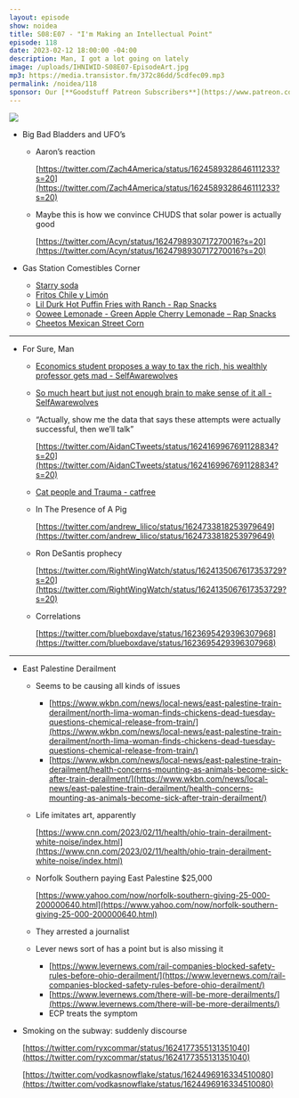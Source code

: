 ```yaml
---
layout: episode
show: noidea
title: S08:E07 - "I'm Making an Intellectual Point"
episode: 118
date: 2023-02-12 18:00:00 -04:00
description: Man, I got a lot going on lately
image: /uploads/IHNIWID-S08E07-EpisodeArt.jpg
mp3: https://media.transistor.fm/372c86dd/5cdfec09.mp3
permalink: /noidea/118
sponsor: Our [**Goodstuff Patreon Subscribers**](https://www.patreon.com/goodstuff "Goodstuff on Patreon") and listeners just like you! Support your favorite podcasts directly to get access to the discord and more.
---
```


![](/uploads/IHNIWID-S08E07-EpisodeArt.jpg)

- Big Bad Bladders and UFO’s
    - Aaron’s reaction
        
        [https://twitter.com/Zach4America/status/1624589328646111233?s=20](https://twitter.com/Zach4America/status/1624589328646111233?s=20)
        
    - Maybe this is how we convince CHUDS that solar power is actually good
        
        [https://twitter.com/Acyn/status/1624798930717270016?s=20](https://twitter.com/Acyn/status/1624798930717270016?s=20)
        
- Gas Station Comestibles Corner
    - [Starry soda](https://www.usatoday.com/story/money/food/2023/01/13/starry-pop-pepsis-lemon-lime-soda/11046280002/)
    - [Fritos Chile y Limón](https://www.taquitos.net/snacks.php?snack_code=2712)
    - [Lil Durk Hot Puffin Fries with Ranch - Rap Snacks](https://www.rapsnacks.net/products/lil-durk-hot-puffin-fries-with-ranch-6-bags)
    - [Oowee Lemonade - Green Apple Cherry Lemonade – Rap Snacks](https://www.rapsnacks.net/products/oowee-lemonade-24-pack-green-apple-cherry-lemonade)
    - [Cheetos Mexican Street Corn](https://www.taquitos.net/cheese_puffs/Cheetos-Mexican-Street-Corn)

---

- For Sure, Man
    - [Economics student proposes a way to tax the rich, his wealthly professor gets mad - SelfAwarewolves](https://www.reddit.com/r/SelfAwarewolves/comments/110ga75/economics_student_proposes_a_way_to_tax_the_rich/)
    - [So much heart but just not enough brain to make sense of it all - SelfAwarewolves](https://www.reddit.com/r/SelfAwarewolves/comments/110g0df/so_much_heart_but_just_not_enough_brain_to_make/)
    - “Actually, show me the data that says these attempts were actually successful, then we’ll talk”
        
        [https://twitter.com/AidanCTweets/status/1624169967691128834?s=20](https://twitter.com/AidanCTweets/status/1624169967691128834?s=20)
        
    - [Cat people and Trauma - catfree](https://www.reddit.com/r/catfree/comments/10bjxyn/cat_people_and_trauma/)
    - In The Presence of A Pig
        
        [https://twitter.com/andrew_lilico/status/1624733818253979649](https://twitter.com/andrew_lilico/status/1624733818253979649)
        
    - Ron DeSantis prophecy
        
        [https://twitter.com/RightWingWatch/status/1624135067617353729?s=20](https://twitter.com/RightWingWatch/status/1624135067617353729?s=20)
        
    - Correlations
        
        [https://twitter.com/blueboxdave/status/1623695429396307968](https://twitter.com/blueboxdave/status/1623695429396307968)
        

---

- East Palestine Derailment
    - Seems to be causing all kinds of issues
        - [https://www.wkbn.com/news/local-news/east-palestine-train-derailment/north-lima-woman-finds-chickens-dead-tuesday-questions-chemical-release-from-train/](https://www.wkbn.com/news/local-news/east-palestine-train-derailment/north-lima-woman-finds-chickens-dead-tuesday-questions-chemical-release-from-train/)
        - [https://www.wkbn.com/news/local-news/east-palestine-train-derailment/health-concerns-mounting-as-animals-become-sick-after-train-derailment/](https://www.wkbn.com/news/local-news/east-palestine-train-derailment/health-concerns-mounting-as-animals-become-sick-after-train-derailment/)
    - Life imitates art, apparently
        
        [https://www.cnn.com/2023/02/11/health/ohio-train-derailment-white-noise/index.html](https://www.cnn.com/2023/02/11/health/ohio-train-derailment-white-noise/index.html)
        
    - Norfolk Southern paying East Palestine $25,000
        
        [https://www.yahoo.com/now/norfolk-southern-giving-25-000-200000640.html](https://www.yahoo.com/now/norfolk-southern-giving-25-000-200000640.html)
        
    - They arrested a journalist
    - Lever news sort of has a point but is also missing it
        - [https://www.levernews.com/rail-companies-blocked-safety-rules-before-ohio-derailment/](https://www.levernews.com/rail-companies-blocked-safety-rules-before-ohio-derailment/)
        - [https://www.levernews.com/there-will-be-more-derailments/](https://www.levernews.com/there-will-be-more-derailments/)
        - ECP treats the symptom
- Smoking on the subway: suddenly discourse
    
    [https://twitter.com/ryxcommar/status/1624177355131351040](https://twitter.com/ryxcommar/status/1624177355131351040)
    
    [https://twitter.com/vodkasnowflake/status/1624496916334510080](https://twitter.com/vodkasnowflake/status/1624496916334510080)